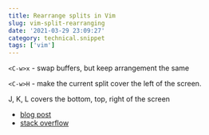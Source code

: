 ```yaml
---
title: Rearrange splits in Vim
slug: vim-split-rearranging
date: '2021-03-29 23:09:27'
category: technical.snippet
tags: ['vim']
---
```


`<C-w>x` - swap buffers, but keep arrangement the same

`<C-w>H` - make the current split cover the left of the screen.

J, K, L covers the bottom, top, right of the screen

- [blog post](https://thoughtbot.com/blog/vim-splits-move-faster-and-more-naturally)
- [stack overflow](https://stackoverflow.com/questions/6053301/easier-way-to-navigate-between-vim-split-panes)
